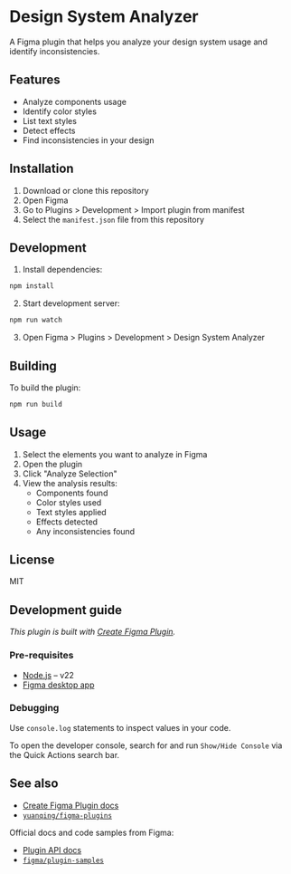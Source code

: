 # Design System Analyzer

A Figma plugin that helps you analyze your design system usage and identify inconsistencies.

## Features

- Analyze components usage
- Identify color styles
- List text styles
- Detect effects
- Find inconsistencies in your design

## Installation

1. Download or clone this repository
2. Open Figma
3. Go to Plugins > Development > Import plugin from manifest
4. Select the `manifest.json` file from this repository

## Development

1. Install dependencies:
```bash
npm install
```

2. Start development server:
```bash
npm run watch
```

3. Open Figma > Plugins > Development > Design System Analyzer

## Building

To build the plugin:

```bash
npm run build
```

## Usage

1. Select the elements you want to analyze in Figma
2. Open the plugin
3. Click "Analyze Selection"
4. View the analysis results:
   - Components found
   - Color styles used
   - Text styles applied
   - Effects detected
   - Any inconsistencies found

## License

MIT

## Development guide

*This plugin is built with [Create Figma Plugin](https://yuanqing.github.io/create-figma-plugin/).*

### Pre-requisites

- [Node.js](https://nodejs.org) – v22
- [Figma desktop app](https://figma.com/downloads/)

### Debugging

Use `console.log` statements to inspect values in your code.

To open the developer console, search for and run `Show/Hide Console` via the Quick Actions search bar.

## See also

- [Create Figma Plugin docs](https://yuanqing.github.io/create-figma-plugin/)
- [`yuanqing/figma-plugins`](https://github.com/yuanqing/figma-plugins#readme)

Official docs and code samples from Figma:

- [Plugin API docs](https://figma.com/plugin-docs/)
- [`figma/plugin-samples`](https://github.com/figma/plugin-samples#readme)
